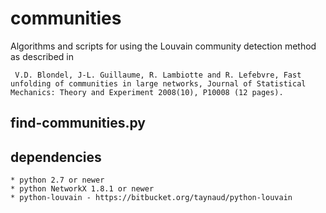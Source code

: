 # communities
Algorithms and scripts for using the Louvain community detection method as 
described in 

	 V.D. Blondel, J-L. Guillaume, R. Lambiotte and R. Lefebvre, Fast unfolding of communities in large networks, Journal of Statistical Mechanics: Theory and Experiment 2008(10), P10008 (12 pages). 

## find-communities.py


## dependencies

	* python 2.7 or newer
	* python NetworkX 1.8.1 or newer
	* python-louvain - https://bitbucket.org/taynaud/python-louvain
	
